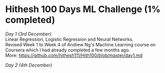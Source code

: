 # Hithesh 100 Days ML Challenge (1% completed)

*Day 1 (3rd December)*<br>
Linear Regression, Logistic Regression and Neural Networks.<br>
Revised Week 1 to Week 4 of Andrew Ng's Machine Learning course on Coursera which I had already completed a few months ago.<br>
More: https://github.com/hithesh111/Hith100/blob/master/day1.md

*Day 2 (4th December)*
